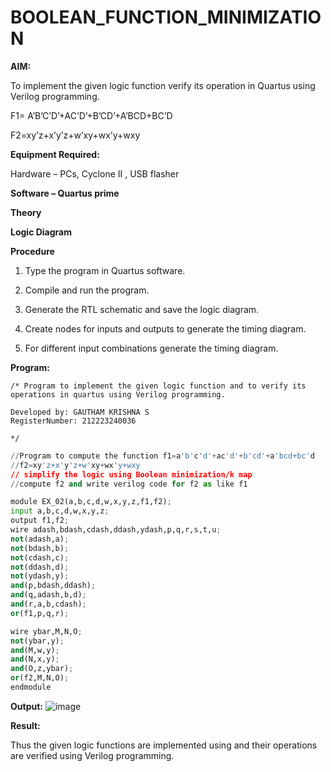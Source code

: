 # BOOLEAN_FUNCTION_MINIMIZATION

**AIM:**

To implement the given logic function verify its operation in Quartus using Verilog programming.

F1= A’B’C’D’+AC’D’+B’CD’+A’BCD+BC’D 

F2=xy’z+x’y’z+w’xy+wx’y+wxy

**Equipment Required:**

Hardware – PCs, Cyclone II , USB flasher

**Software – Quartus prime**

**Theory**

**Logic Diagram**

**Procedure**

1.	Type the program in Quartus software.

2.	Compile and run the program.

3.	Generate the RTL schematic and save the logic diagram.

4.	Create nodes for inputs and outputs to generate the timing diagram.

5.	For different input combinations generate the timing diagram.


**Program:**

```
/* Program to implement the given logic function and to verify its operations in quartus using Verilog programming. 

Developed by: GAUTHAM KRISHNA S
RegisterNumber: 212223240036

*/
```

```py
//Program to compute the function f1=a'b'c'd'+ac'd'+b'cd'+a'bcd+bc'd
//f2=xy'z+x'y'z+w'xy+wx'y+wxy
// simplify the logic using Boolean minimization/k map 
//compute f2 and write verilog code for f2 as like f1

module EX_02(a,b,c,d,w,x,y,z,f1,f2);
input a,b,c,d,w,x,y,z;
output f1,f2;
wire adash,bdash,cdash,ddash,ydash,p,q,r,s,t,u;
not(adash,a);
not(bdash,b);
not(cdash,c);
not(ddash,d);
not(ydash,y);
and(p,bdash,ddash);
and(q,adash,b,d);
and(r,a,b,cdash);
or(f1,p,q,r);

wire ybar,M,N,O;
not(ybar,y);
and(M,w,y);
and(N,x,y);
and(O,z,ybar);
or(f2,M,N,O);
endmodule
```


**Output:**
![image](https://github.com/gauthamkrishna7/BOOLEAN_FUNCTION_MINIMIZATION/assets/141175025/86cc988b-b5fd-4693-a0a5-4a879656e903)



**Result:**

Thus the given logic functions are implemented using and their operations are verified using Verilog programming.

